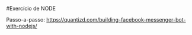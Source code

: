 #Exercício de NODE 

Passo-a-passo:
https://quantizd.com/building-facebook-messenger-bot-with-nodejs/